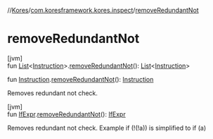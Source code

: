 //[Kores](../../index.md)/[com.koresframework.kores.inspect](index.md)/[removeRedundantNot](remove-redundant-not.md)

# removeRedundantNot

[jvm]\
fun [List](https://kotlinlang.org/api/latest/jvm/stdlib/kotlin.collections/-list/index.html)<[Instruction](../com.koresframework.kores/-instruction/index.md)>.[removeRedundantNot](remove-redundant-not.md)(): [List](https://kotlinlang.org/api/latest/jvm/stdlib/kotlin.collections/-list/index.html)<[Instruction](../com.koresframework.kores/-instruction/index.md)>

fun [Instruction](../com.koresframework.kores/-instruction/index.md).[removeRedundantNot](remove-redundant-not.md)(): [Instruction](../com.koresframework.kores/-instruction/index.md)

Removes redundant not check.

[jvm]\
fun [IfExpr](../com.koresframework.kores.base/-if-expr/index.md).[removeRedundantNot](remove-redundant-not.md)(): [IfExpr](../com.koresframework.kores.base/-if-expr/index.md)

Removes redundant not check. Example if (!(!a)) is simplified to if (a)

